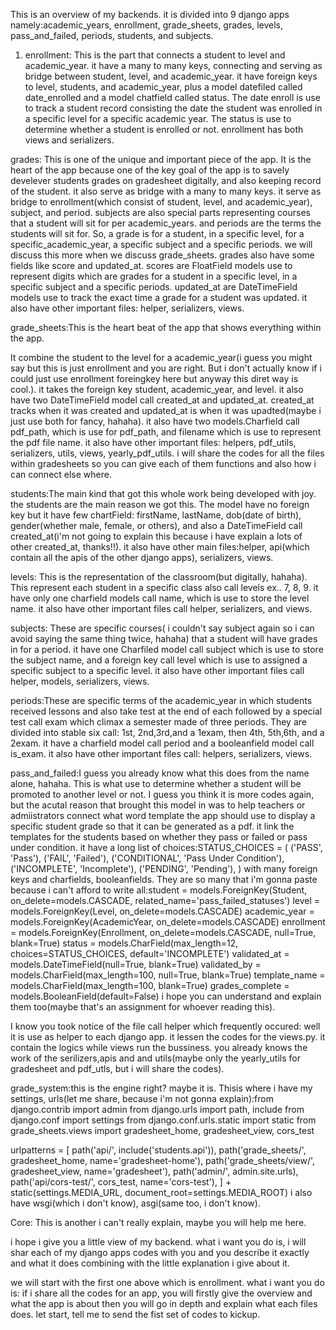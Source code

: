This is an overview of my backends.
it is divided into 9 django apps namely:academic_years, enrollment, grade_sheets, grades, levels, pass_and_failed, periods, students, and subjects.
1. enrollment: This is the part that connects a student to level and academic_year. it have a many to many keys, connecting and serving as bridge between student, level, and academic_year.
it have foreign keys to level, students, and academic_year, plus a model datefiled called date_enrolled and a model chatfield called status. 
The date enroll is use to track a student record consisting the date the student was enrolled in a specific level for a specific academic year.
The status is use to determine whether a student is enrolled or not.
enrollment has both views and serializers.

grades: This is one of the unique and important piece of the app. It is the heart of the app because one of the key goal of the app is to savely develever students grades on gradesheet digitally, and also keeping record of the student.
it also serve as bridge with a many to many keys. it serve as bridge to enrollment(which consist of student, level, and academic_year), subject, and period.
subjects are also special parts representing courses that a student will sit for per academic_years.
and periods are the terms the students will sit for.
So, a grade is for a student, in a specific level, for a specific_academic_year, a specific subject and a specific periods. we will discuss this more when we discuss grade_sheets.
grades also have some fields like score and updated_at.
scores are FloatField models use to represent digits which are grades for a student in a specific level, in a specific subject and a specific periods.
updated_at are DateTimeField models use to track the exact time a grade for a student was updated.
it also have other important files: helper, serializers, views.

grade_sheets:This is the heart beat of the app that shows everything within the app.

It combine the student to the level for a academic_year(i guess you might say but this is just enrollment and you are right. But i don't actually know if i could just use enrollment foreingkey here but anyway this diret way is cool.).
it takes the foreign key student, academic_year, and level.
it also have two DateTimeField model call created_at and updated_at.
created_at tracks when it was created and updated_at is when it was upadted(maybe i just use both for fancy, hahaha).
it also have two models.Charfield call pdf_path, which is use for pdf_path, and filename which is use to represent the pdf file name.
it also have other important files: helpers, pdf_utils, serializers, utils, views, yearly_pdf_utils.
i will share the codes for all the files within gradesheets so you can give each of them functions and also how i can connect else where.

students:The main kind that got this whole work being developed with joy.
the students are the main reason we got this. The model have no foreign key but it have few chartField: firstName, lastName, dob(date of birth), gender(whether male, female, or others), and also a DateTimeField call created_at(i'm not going to explain this because i have explain a lots of other created_at, thanks!!).
it also have other main files:helper, api(which contain all the apis of the other django apps), serializers, views.

levels: This is the representation of the classroom(but digitally, hahaha). This represent each student in a specific class also call levels ex.. 7, 8, 9.
it have only one charfield models call name, which is use to store the level name.
it also have other important files call helper, serializers, and views.

subjects: These are specific courses( i couldn't say subject again so i can avoid saying the same thing twice, hahaha) that a student will have grades in for a period.
it have one Charfiled model call subject which is use to store the subject name, and a foreign key call level which is use to assigned a specific subject to a specific level.
it also have other important files call helper, models, serializers, views.

periods:These are specific terms of the academic_year in which students received lessons and also take test at the end of each followed by a special test call exam which climax a semester made of three periods. They are divided into stable six call: 1st, 2nd,3rd,and a 1exam, then 4th, 5th,6th, and a 2exam.
it have a charfield model call period and a booleanfield model call is_exam.
it also have other important files call: helpers, serializers, views.

pass_and_failed:I guess you already know what this does from the name alone, hahaha. This is what use to determine whether a student will be promoted to another level or not. I guess you think it is more codes again, but the acutal reason that brought this model in was to help teachers or admiistrators connect what word template the app should use to display a specific student grade so that it can be generated as a pdf. it link the templates for the students based on whether they pass or failed or pass under condition.
it have a long list of choices:STATUS_CHOICES = (
        ('PASS', 'Pass'),
        ('FAIL', 'Failed'),
        ('CONDITIONAL', 'Pass Under Condition'),
        ('INCOMPLETE', 'Incomplete'),
        ('PENDING', 'Pending'),
    )
with many foreign keys and charfields, booleanfields. They are so many that i'm gonna paste because i can't afford to write all:student = models.ForeignKey(Student, on_delete=models.CASCADE, related_name='pass_failed_statuses')
    level = models.ForeignKey(Level, on_delete=models.CASCADE)
    academic_year = models.ForeignKey(AcademicYear, on_delete=models.CASCADE)
    enrollment = models.ForeignKey(Enrollment, on_delete=models.CASCADE, null=True, blank=True)
    status = models.CharField(max_length=12, choices=STATUS_CHOICES, default='INCOMPLETE')
    validated_at = models.DateTimeField(null=True, blank=True)
    validated_by = models.CharField(max_length=100, null=True, blank=True)
    template_name = models.CharField(max_length=100, blank=True)
    grades_complete = models.BooleanField(default=False)
i hope you can understand and explain them too(maybe that's an assignment for whoever reading this).

I know you took notice of the file call helper which frequently occured: well it is use as helper to each django app. it lessen the codes for the views.py. it contain the logics while views run the bussiness.
you already knows the work of the serilizers,apis and and utils(maybe only the yearly_utils for gradesheet and pdf_utls, but i will share the codes).

grade_system:this is the engine right? maybe it is. Thisis where i have my settings, urls(let me share, because i'm not gonna explain):from django.contrib import admin
from django.urls import path, include
from django.conf import settings
from django.conf.urls.static import static
from grade_sheets.views import gradesheet_home, gradesheet_view, cors_test

urlpatterns = [
    path('api/', include('students.api')),
    path('grade_sheets/', gradesheet_home, name='gradesheet-home'),
    path('grade_sheets/view/', gradesheet_view, name='gradesheet'),
    path('admin/', admin.site.urls),
    path('api/cors-test/', cors_test, name='cors-test'),
] + static(settings.MEDIA_URL, document_root=settings.MEDIA_ROOT)
i also have wsgi(which i don't know), asgi(same too, i don't know).

Core: This is another i can't really explain, maybe you will help me here.

i hope i give you a little view of my backend.
what i want you do is, i will shar each of my django apps codes with you and you describe it exactly and what it does combining with the little explanation i give about it.

we will start with the first one above which is enrollment.
what i want you do is: if i share all the codes for an app, you will firstly give the overview and what the app is about then you will go in depth and explain what each files does.
let start, tell me to send the fist set of codes to kickup.

